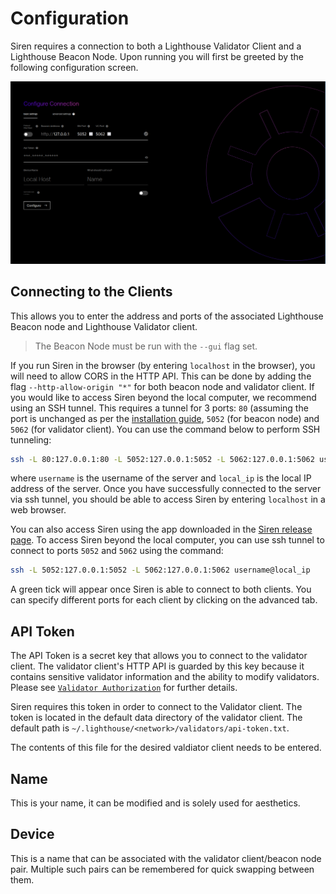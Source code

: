 # Configuration

Siren requires a connection to both a Lighthouse Validator Client
and a Lighthouse Beacon Node. Upon running you will first be greeted by the
following configuration screen.

![ui-configuration](./imgs/ui-configuration.png)


## Connecting to the Clients

This allows you to enter the address and ports of the associated Lighthouse
Beacon node and Lighthouse Validator client.

> The Beacon Node must be run with the `--gui` flag set. 

If you run Siren in the browser (by entering `localhost` in the browser), you will need to allow CORS in the HTTP API. This can be done by adding the flag `--http-allow-origin "*"` for both beacon node and validator client. If you would like to access Siren beyond the local computer, we recommend using an SSH tunnel. This requires a tunnel for 3 ports: `80` (assuming the port is unchanged as per the [installation guide](./ui-installation.md#docker-recommended), `5052` (for beacon node) and `5062` (for validator client). You can use the command below to perform SSH tunneling:
```bash
ssh -L 80:127.0.0.1:80 -L 5052:127.0.0.1:5052 -L 5062:127.0.0.1:5062 username@local_ip
```  

where `username` is the username of the server and `local_ip` is the local IP address of the server. Once you have successfully connected to the server via ssh tunnel, you should be able to access Siren by entering `localhost` in a web browser. 

You can also access Siren using the app downloaded in the [Siren release page](https://github.com/sigp/siren/releases). To access Siren beyond the local computer, you can use ssh tunnel to connect to ports `5052` and `5062` using the command:

```bash
ssh -L 5052:127.0.0.1:5052 -L 5062:127.0.0.1:5062 username@local_ip
```  

A green tick will appear once Siren is able to connect to both clients. You
can specify different ports for each client by clicking on the advanced tab.


## API Token

The API Token is a secret key that allows you to connect to the validator
client. The validator client's HTTP API is guarded by this key because it
contains sensitive validator information and the ability to modify
validators. Please see [`Validator Authorization`](./api-vc-auth-header.md)
for further details. 

Siren requires this token in order to connect to the Validator client.
The token is located in the default data directory of the validator
client. The default path is
`~/.lighthouse/<network>/validators/api-token.txt`.

The contents of this file for the desired valdiator client needs to be
entered.

## Name

This is your name, it can be modified and is solely used for aesthetics. 

## Device

This is a name that can be associated with the validator client/beacon
node pair. Multiple such pairs can be remembered for quick swapping between
them.
